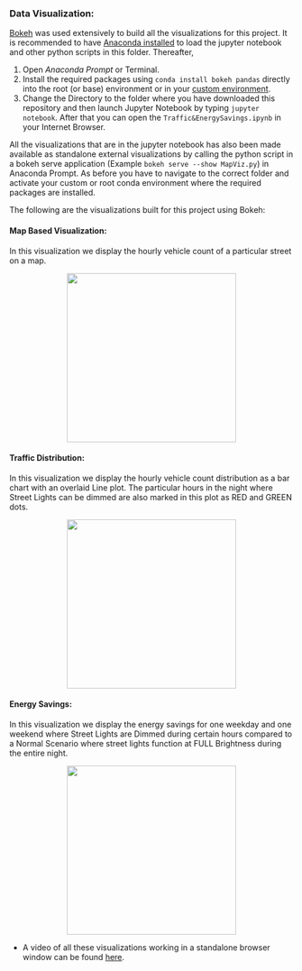 ### Data Visualization:
[Bokeh](https://bokeh.pydata.org/en/latest/) was used  extensively to build all the visualizations for this project. It is recommended to have [Anaconda installed](https://conda.io/docs/user-guide/install/index.html) to load the jupyter notebook and other python scripts in this folder. Thereafter,
1. Open *Anaconda Prompt* or Terminal.
2. Install the required packages using `conda install bokeh pandas` directly into the root (or base) environment or in your [custom environment](https://conda.io/docs/user-guide/getting-started.html#managing-environments). 
3. Change the Directory to the folder where you have downloaded this repository and then launch Jupyter Notebook by typing `jupyter notebook`. After that you can open the `Traffic&EnergySavings.ipynb` in your Internet Browser.

All the visualizations that are in the jupyter notebook has also been made available as standalone external visualizations by calling the python script in a bokeh serve application (Example `bokeh serve --show MapViz.py`) in Anaconda Prompt. As before you have to navigate to the correct folder and activate your custom or root conda environment where the required packages are installed.


The following are the visualizations built for this project using Bokeh:

#### Map Based Visualization:
In this visualization we display the hourly vehicle count of a particular street on a map.

<p align="center">
  <img width="300" height="300" src="https://user-images.githubusercontent.com/20330371/37703368-76f6010a-2d1b-11e8-87da-8a3cc0feccc9.jpg">
</p>


#### Traffic Distribution:
In this visualization we display the hourly vehicle count distribution as a bar chart with an overlaid Line plot. The particular hours in the night where Street Lights can be dimmed are also marked in this plot as RED and GREEN dots.

<p align="center">
  <img width="300" height="300" src="https://user-images.githubusercontent.com/20330371/37703368-76f6010a-2d1b-11e8-87da-8a3cc0feccc9.jpg">
</p>

#### Energy Savings:
In this visualization we display the energy savings for one weekday and one weekend where Street Lights are Dimmed during certain hours compared to a Normal Scenario where street lights function at FULL Brightness during the entire night.

<p align="center">
  <img width="300" height="300" src="https://user-images.githubusercontent.com/20330371/37703368-76f6010a-2d1b-11e8-87da-8a3cc0feccc9.jpg">
</p>

* A video of all these visualizations working in a standalone browser window can be found [here](https://www.dropbox.com/s/9b4yx1137x2kzsx/BokehMapViz.mp4?dl=0).